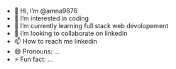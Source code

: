 - 👋 Hi, I’m @amna9876
- 👀 I’m interested in coding 
- 🌱 I’m currently learning full stack web devolopement
- 💞️ I’m looking to collaborate on linkedin
- 📫 How to reach me linkedin
- 😄 Pronouns: ...
- ⚡ Fun fact: ...

<!---
amna9876/amna9876 is a ✨ special ✨ repository because its `README.md` (this file) appears on your GitHub profile.
You can click the Preview link to take a look at your changes.
--->
